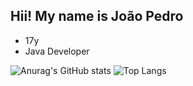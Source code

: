 ## Hii! My name is João Pedro

- 17y
- Java Developer

![Anurag's GitHub stats](https://github-readme-stats.vercel.app/api?username=JPM-codes&show_icons=true&theme=radical)
![Top Langs](https://github-readme-stats.vercel.app/api/top-langs/?username=JPM-codes&layout=compact&theme=radical)
